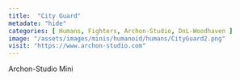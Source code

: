 ```yaml
---
title:  "City Guard"
metadate: "hide"
categories: [ Humans, Fighters, Archon-Studio, DnL-Woodhaven ]
image: "/assets/images/minis/humanoid/humans/CityGuard2.png"
visit: "https://www.archon-studio.com"
---
```

Archon-Studio Mini